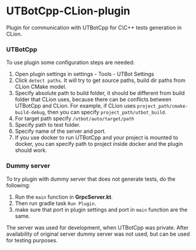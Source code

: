 # UTBotCpp-CLion-plugin
<!-- Plugin description -->
Plugin for communication with UTBotCpp for C\C++ tests generation in CLion.

### UTBotCpp

To use plugin some configuration steps are needed:

1. Open plugin settings in settings - Tools - UTBot Settings
2. Click `detect paths`. It will try to get source paths, build dir paths from CLion 
CMake model.
3. Specify absolute path to build folder, it should be different from build folder that CLion uses, 
because there can be conflicts between UTBotCpp and CLion. For example, if CLion uses `project_path/cmake-build-debug`, 
then you can specify `project_path/utbot_build`.
4. For target path specify `/utbot/auto/target/path`
5. Specify path to test folder.
6. Specify name of the server and port. 
7. If you use docker to run UTBotCpp and your project is mounted to docker, 
you can specify path to project inside docker and the plugin should work.


### Dummy server

To try plugin with dummy server that does not generate tests, do the following:

1. Run the `main` function in **GrpcServer.kt**.
2. Then run gradle task `Run Plugin`.
3. make sure that port in plugin settings and port in `main` function are the same.

The server was used for development, when UTBotCpp was private.
After availability of original server dummy server was not used,
but can be used for testing purposes.
<!-- Plugin description end -->